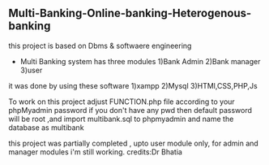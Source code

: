 ## Multi-Banking-Online-banking-Heterogenous-banking
this project is based on Dbms & softwaere engineering
 
* Multi Banking system has three modules
1)Bank Admin
2)Bank manager
3)user

it was done by using these software
1)xampp 
2)Mysql
3)HTMl,CSS,PHP,Js

To work on this project adjust FUNCTION.php file according to your phpMyadmin password if you don't have any pwd then  default password will be root ,and import multibank.sql to phpmyadmin and name the database as multibank

this project was partially completed , upto user module only, for admin and manager modules
i'm still working.
credits:Dr Bhatia
